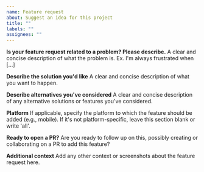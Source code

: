 ```yaml
---
name: Feature request
about: Suggest an idea for this project
title: ""
labels: ""
assignees: ""
---
```


**Is your feature request related to a problem? Please describe.**
A clear and concise description of what the problem is. Ex. I'm always frustrated when [...]

**Describe the solution you'd like**
A clear and concise description of what you want to happen.

**Describe alternatives you've considered**
A clear and concise description of any alternative solutions or features you've considered.

**Platform**
If applicable, specify the platform to which the feature should be added (e.g., mobile). If it's not platform-specific, leave this section blank or write 'all'.

**Ready to open a PR?**
Are you ready to follow up on this, possibly creating or collaborating on a PR to add this feature?

**Additional context**
Add any other context or screenshots about the feature request here.
